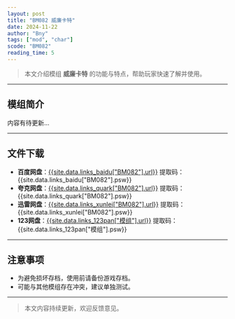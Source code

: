 ```yaml
---
layout: post
title: "BM082 威廉卡特"
date: 2024-11-22
author: "Bny"
tags: ["mod", "char"]
scode: "BM082"
reading_time: 5
---
```


> 本文介绍模组 **威廉卡特** 的功能与特点，帮助玩家快速了解并使用。

---

## 模组简介

内容有待更新...

---

## 文件下载
- **百度网盘**：[{{site.data.links_baidu["BM082"].url}}]({{site.data.links_baidu["BM082"].url}}) 提取码：{{site.data.links_baidu["BM082"].psw}}
- **夸克网盘**：[{{site.data.links_quark["BM082"].url}}]({{site.data.links_quark["BM082"].url}}) 提取码：{{site.data.links_quark["BM082"].psw}}
- **迅雷网盘**：[{{site.data.links_xunlei["BM082"].url}}]({{site.data.links_xunlei["BM082"].url}}) 提取码：{{site.data.links_xunlei["BM082"].psw}}
- **123网盘**：[{{site.data.links_123pan["模组"].url}}]({{site.data.links_123pan["模组"].url}}) 提取码：{{site.data.links_123pan["模组"].psw}}

---

## 注意事项
- 为避免损坏存档，使用前请备份游戏存档。
- 可能与其他模组存在冲突，建议单独测试。

---

> 本文内容持续更新，欢迎反馈意见。

